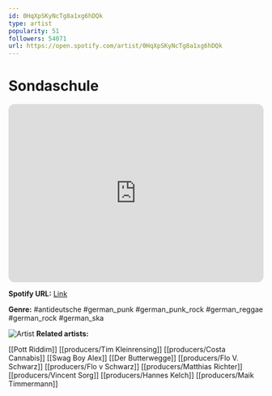 ```yaml
---
id: 0HqXpSKyNcTg8a1xg6hDQk
type: artist
popularity: 51
followers: 54071
url: https://open.spotify.com/artist/0HqXpSKyNcTg8a1xg6hDQk
---
```

# Sondaschule

<iframe style="border-radius:12px" src="https://open.spotify.com/embed/artist/0HqXpSKyNcTg8a1xg6hDQk" width="100%" height="352" frameBorder="0" allowfullscreen="" allow="autoplay; clipboard-write; encrypted-media; fullscreen; picture-in-picture" loading="lazy"></iframe>

**Spotify URL:** [Link](https://open.spotify.com/artist/0HqXpSKyNcTg8a1xg6hDQk)

**Genre:**  #antideutsche #german_punk #german_punk_rock #german_reggae #german_rock #german_ska

![Artist](https://i.scdn.co/image/ab6761610000e5ebe0c471da080f96f4b2ea2f18)
**Related artists:**

[[Pott Riddim]]
[[producers/Tim Kleinrensing]]
[[producers/Costa Cannabis]]
[[Swag Boy Alex]]
[[Der Butterwegge]]
[[producers/Flo V. Schwarz]]
[[producers/Flo v Schwarz]]
[[producers/Matthias Richter]]
[[producers/Vincent Sorg]]
[[producers/Hannes Kelch]]
[[producers/Maik Timmermann]]
